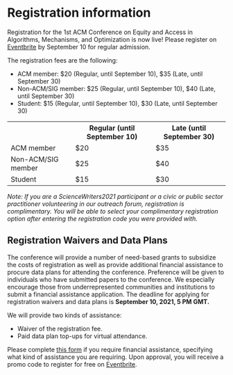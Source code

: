 # Registration information

Registration for the 1st ACM Conference on Equity and Access in Algorithms, Mechanisms, and Optimization is now live! Please register on [Eventbrite](https://eaamo21.eventbrite.com) by September 10 for regular admission.

The registration fees are the following:

- ACM member: $20 (Regular, until September 10), $35 (Late, until September 30)
- Non-ACM/SIG member: $25 (Regular, until September 10), $40 (Late, until September 30)
- Student: $15 (Regular, until September 10), $30 (Late, until September 30)

<table overflow-x: hidden;>
  <tr>
    <th> </th>
    <th>Regular (until September 10)</th>
    <th>Late (until September 30)</th>
  </tr>
  <tr>
    <td>ACM member</td>
    <td>$20</td>
    <td>$35</td>
  </tr>
  <tr>
    <td>Non-ACM/SIG member</td>
    <td>$25</td>
    <td>$40</td>
  </tr>
  <tr>
    <td>Student</td>
    <td>$15</td>
    <td>$30</td>
  </tr>
</table>

*Note: If you are a ScienceWriters2021 participant or a civic or public sector practitioner volunteering in our outreach forum, registration is complimentary. You will be able to select your complimentary registration option after entering the registration code you were provided with.*

## Registration Waivers and Data Plans
 
The conference will provide a number of need-based grants to subsidize the costs of registration as well as provide additional financial assistance to procure data plans for attending the conference. Preference will be given to individuals who have submitted papers to the conference. We especially encourage those from underrepresented communities and institutions to submit a financial assistance application. The deadline for applying for registration waivers and data plans is **September 10, 2021, 5 PM GMT.**

We will provide two kinds of assistance:

- Waiver of the registration fee.
- Paid data plan top-ups for virtual attendance.

Please complete [this form](https://forms.gle/AP9nmLStPzHSrqMv7) if you require financial assistance, specifying what kind of assistance you are requiring. Upon approval, you will receive a promo code to register for free on [Eventbrite](https://eaamo21.eventbrite.com).











